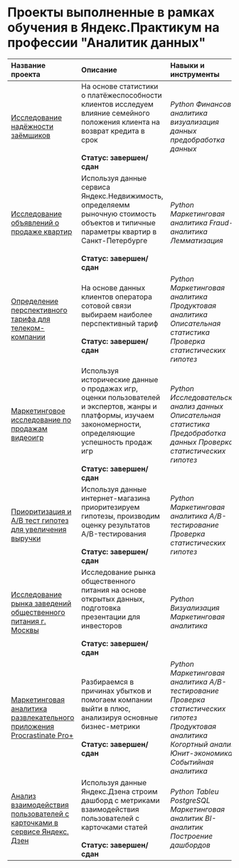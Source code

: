 # Проекты выполненные в рамках обучения в Яндекс.Практикум на профессии "Аналитик данных"

| Название проекта | Описание | Навыки и инструменты | Используемые библиотеки | 
| :---------------------- | :---------------------- | :---------------------- | :---------------------- |
| [Исследование надёжности заёмщиков](project_2_bank_data) | На основе статистики о платёжеспособности клиентов исследуем влияние семейного положения клиента на возврат кредита в срок<br><br>**Статус: завершен/сдан**| *Python Финансовая аналитика визуализация данных предобработка данных* | *Pandas PyMystem3 seaborn matplotlib* |
| [Исследование объявлений о продаже квартир](project_3_reality_spb_analitics) | Используя данные сервиса Яндекс.Недвижимость, определяемм рыночную стоимость объектов и типичные параметры квартир в Санкт-Петербурге<br><br>**Статус: завершен/сдан**| *Python Маркетинговая аналитика Fraud-аналитика Лемматизация* | *Pandas seaborn matplotlib* |
| [Определение перспективного тарифа для телеком-компании](project_4_telekom_best_tarif) | На основе данных клиентов оператора сотовой связи выбираем наиболее перспективный тариф<br><br>**Статус: завершен/сдан**| *Python Маркетинговая аналитика Продуктовая аналитика Описательная статистика Проверка статистических гипотез* | *Pandas seaborn matplotlib scipy math* |
| [Маркетинговое исследование по продажам видеоигр](project_5_gamedev_analitics) | Используя исторические данные о продажах игр, оценки пользователей и экспертов, жанры и платформы, изучаем закономерности, определяющие успешность продаж игр<br><br>**Статус: завершен/сдан**| *Python Исследовательский анализ данных Описательная статистика Предобработка данных Проверка статистических гипотез* | *Pandas seaborn numpy matplotlib scipy math* |
| [Приоритизация и A/B тест гипотез для увеличения выручки](project_6_ab_test_revenue_market) | Используя данные интернет-магазина приоритезируем гипотезы, производим оценку результатов A/B-тестирования<br><br>**Статус: завершен/сдан**| *Python Маркетинговая аналитика A/B-тестирование Проверка статистических гипотез* | *Pandas seaborn numpy matplotlib scipy datetime* |
| [Исследование рынка заведений общественного питания г. Москвы](project_7_restaraunts_research) | Исследование рынка общественного питания на основе открытых данных, подготовка презентации для инвесторов<br><br>**Статус: завершен/сдан**| *Python Визуализация Маркетинговая аналитика* | *Pandas seaborn numpy bs4 scipy requests plotly* |
| [Маркетинговая аналитика развлекательного приложения Procrastinate Pro+](project_8_users_app_behaviour) | Разбираемся в причинах убытков и помогаем компании выйти в плюс, анализируя основные бизнес-метрики<br><br>**Статус: завершен/сдан**| *Python Маркетинговая аналитика A/B-тестирование Проверка статистических гипотез Продуктовая аналитика Когортный анализ Юнит-экономика Событийная аналитика* | *Pandas seaborn numpy datetime scipy statsmodels plotly* |
| [Анализ взаимодействия пользователей с карточками в сервисе Яндекс. Дзен](project_9_dashboard_creating) | Используя данные Яндекс.Дзена строим дашборд с метриками взаимодействия пользователей с карточками статей<br><br>**Статус: завершен/сдан**| *Python Tableu PostgreSQL Маркетинговая аналитик BI-аналитик Построение дашбордов* | *sqlalchemy pandas dash* |
